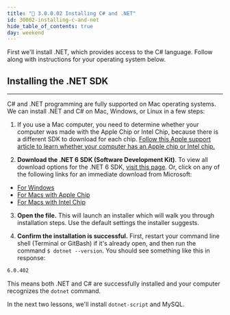 ```yaml
---
title: "📓 3.0.0.02 Installing C# and .NET"
id: 30002-installing-c-and-net
hide_table_of_contents: true
day: weekend
---
```


First we'll install .NET, which provides access to the C# language. Follow along with instructions for your operating system below.

## Installing the .NET SDK
---

C# and .NET programming are fully supported on Mac operating systems. We can install .NET and C# on Mac, Windows, or Linux in a few steps:

1. If you use a Mac computer, you need to determine whether your computer was made with the Apple Chip or Intel Chip, because there is a different SDK to download for each chip. [Follow this Apple support article to learn whether your computer has an Apple chip or Intel chip.](https://support.apple.com/en-us/HT211814)

2. **Download the .NET 6 SDK (Software Development Kit)**. To view all download options for the .NET 6 SDK, [visit this page](https://dotnet.microsoft.com/en-us/download/dotnet/6.0). Or, click on any of the following links for an immediate download from Microsoft:

* [For Windows](https://dotnet.microsoft.com/en-us/download/dotnet/thank-you/sdk-6.0.402-windows-x64-installer)
* [For Macs with Apple Chip](https://dotnet.microsoft.com/en-us/download/dotnet/thank-you/sdk-6.0.402-macos-arm64-installer)
* [For Macs with Intel Chip](https://dotnet.microsoft.com/en-us/download/dotnet/thank-you/sdk-6.0.402-macos-x64-installer)

3. **Open the file.** This will launch an installer which will walk you through installation steps. Use the default settings the installer suggests.

4. **Confirm the installation is successful.** First, restart your command line shell (Terminal or GitBash) if it's already open, and then run the command `$ dotnet --version`. You should see something like this in response:

```bash
6.0.402
```

This means both .NET and C# are successfully installed and your computer recognizes the `dotnet` command.

In the next two lessons, we'll install `dotnet-script` and MySQL.  
